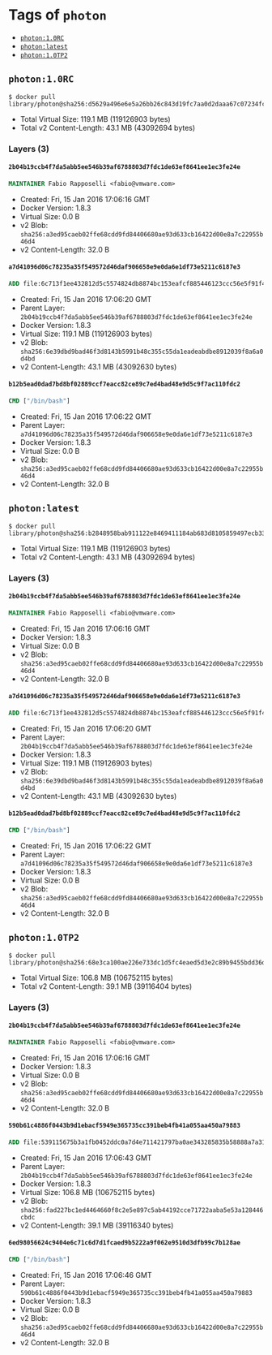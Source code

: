 <!-- THIS FILE IS GENERATED VIA '.template-helpers/generate-tag-details.pl' -->

# Tags of `photon`

-	[`photon:1.0RC`](#photon10rc)
-	[`photon:latest`](#photonlatest)
-	[`photon:1.0TP2`](#photon10tp2)

## `photon:1.0RC`

```console
$ docker pull library/photon@sha256:d5629a496e6e5a26bb26c843d19fc7aa0d2daaa67c07234fc9b527329dbd8db5
```

-	Total Virtual Size: 119.1 MB (119126903 bytes)
-	Total v2 Content-Length: 43.1 MB (43092694 bytes)

### Layers (3)

#### `2b04b19ccb4f7da5abb5ee546b39af6788803d7fdc1de63ef8641ee1ec3fe24e`

```dockerfile
MAINTAINER Fabio Rapposelli <fabio@vmware.com>
```

-	Created: Fri, 15 Jan 2016 17:06:16 GMT
-	Docker Version: 1.8.3
-	Virtual Size: 0.0 B
-	v2 Blob: `sha256:a3ed95caeb02ffe68cdd9fd84406680ae93d633cb16422d00e8a7c22955b46d4`
-	v2 Content-Length: 32.0 B

#### `a7d41096d06c78235a35f549572d46daf906658e9e0da6e1df73e5211c6187e3`

```dockerfile
ADD file:6c713f1ee432812d5c5574824db8874bc153eafcf885446123ccc56e5f91f47b in /
```

-	Created: Fri, 15 Jan 2016 17:06:20 GMT
-	Parent Layer: `2b04b19ccb4f7da5abb5ee546b39af6788803d7fdc1de63ef8641ee1ec3fe24e`
-	Docker Version: 1.8.3
-	Virtual Size: 119.1 MB (119126903 bytes)
-	v2 Blob: `sha256:6e39dbd9bad46f3d8143b5991b48c355c55da1eadeabdbe8912039f8a6a0d4bd`
-	v2 Content-Length: 43.1 MB (43092630 bytes)

#### `b12b5ead0dad7bd8bf02889ccf7eacc82ce89c7ed4bad48e9d5c9f7ac110fdc2`

```dockerfile
CMD ["/bin/bash"]
```

-	Created: Fri, 15 Jan 2016 17:06:22 GMT
-	Parent Layer: `a7d41096d06c78235a35f549572d46daf906658e9e0da6e1df73e5211c6187e3`
-	Docker Version: 1.8.3
-	Virtual Size: 0.0 B
-	v2 Blob: `sha256:a3ed95caeb02ffe68cdd9fd84406680ae93d633cb16422d00e8a7c22955b46d4`
-	v2 Content-Length: 32.0 B

## `photon:latest`

```console
$ docker pull library/photon@sha256:b2848958bab911122e8469411184ab683d8105859497ecb33bb9f3760ace6ce0
```

-	Total Virtual Size: 119.1 MB (119126903 bytes)
-	Total v2 Content-Length: 43.1 MB (43092694 bytes)

### Layers (3)

#### `2b04b19ccb4f7da5abb5ee546b39af6788803d7fdc1de63ef8641ee1ec3fe24e`

```dockerfile
MAINTAINER Fabio Rapposelli <fabio@vmware.com>
```

-	Created: Fri, 15 Jan 2016 17:06:16 GMT
-	Docker Version: 1.8.3
-	Virtual Size: 0.0 B
-	v2 Blob: `sha256:a3ed95caeb02ffe68cdd9fd84406680ae93d633cb16422d00e8a7c22955b46d4`
-	v2 Content-Length: 32.0 B

#### `a7d41096d06c78235a35f549572d46daf906658e9e0da6e1df73e5211c6187e3`

```dockerfile
ADD file:6c713f1ee432812d5c5574824db8874bc153eafcf885446123ccc56e5f91f47b in /
```

-	Created: Fri, 15 Jan 2016 17:06:20 GMT
-	Parent Layer: `2b04b19ccb4f7da5abb5ee546b39af6788803d7fdc1de63ef8641ee1ec3fe24e`
-	Docker Version: 1.8.3
-	Virtual Size: 119.1 MB (119126903 bytes)
-	v2 Blob: `sha256:6e39dbd9bad46f3d8143b5991b48c355c55da1eadeabdbe8912039f8a6a0d4bd`
-	v2 Content-Length: 43.1 MB (43092630 bytes)

#### `b12b5ead0dad7bd8bf02889ccf7eacc82ce89c7ed4bad48e9d5c9f7ac110fdc2`

```dockerfile
CMD ["/bin/bash"]
```

-	Created: Fri, 15 Jan 2016 17:06:22 GMT
-	Parent Layer: `a7d41096d06c78235a35f549572d46daf906658e9e0da6e1df73e5211c6187e3`
-	Docker Version: 1.8.3
-	Virtual Size: 0.0 B
-	v2 Blob: `sha256:a3ed95caeb02ffe68cdd9fd84406680ae93d633cb16422d00e8a7c22955b46d4`
-	v2 Content-Length: 32.0 B

## `photon:1.0TP2`

```console
$ docker pull library/photon@sha256:68e3ca100ae226e733dc1d5fc4eaed5d3e2c89b9455bdd36d0296b05002f2098
```

-	Total Virtual Size: 106.8 MB (106752115 bytes)
-	Total v2 Content-Length: 39.1 MB (39116404 bytes)

### Layers (3)

#### `2b04b19ccb4f7da5abb5ee546b39af6788803d7fdc1de63ef8641ee1ec3fe24e`

```dockerfile
MAINTAINER Fabio Rapposelli <fabio@vmware.com>
```

-	Created: Fri, 15 Jan 2016 17:06:16 GMT
-	Docker Version: 1.8.3
-	Virtual Size: 0.0 B
-	v2 Blob: `sha256:a3ed95caeb02ffe68cdd9fd84406680ae93d633cb16422d00e8a7c22955b46d4`
-	v2 Content-Length: 32.0 B

#### `590b61c4886f0443b9d1ebacf5949e365735cc391beb4fb41a055aa450a79883`

```dockerfile
ADD file:539115675b3a1fb0452ddc0a7d4e711421797ba0ae343285835b58888a7a3163 in /
```

-	Created: Fri, 15 Jan 2016 17:06:43 GMT
-	Parent Layer: `2b04b19ccb4f7da5abb5ee546b39af6788803d7fdc1de63ef8641ee1ec3fe24e`
-	Docker Version: 1.8.3
-	Virtual Size: 106.8 MB (106752115 bytes)
-	v2 Blob: `sha256:fad227bc1ed4464660f8c2e5e897c5ab44192cce71722aaba5e53a128446cbdc`
-	v2 Content-Length: 39.1 MB (39116340 bytes)

#### `6ed98056624c9404e6c71c6d7d1fcaed9b5222a9f062e9510d3dfb99c7b128ae`

```dockerfile
CMD ["/bin/bash"]
```

-	Created: Fri, 15 Jan 2016 17:06:46 GMT
-	Parent Layer: `590b61c4886f0443b9d1ebacf5949e365735cc391beb4fb41a055aa450a79883`
-	Docker Version: 1.8.3
-	Virtual Size: 0.0 B
-	v2 Blob: `sha256:a3ed95caeb02ffe68cdd9fd84406680ae93d633cb16422d00e8a7c22955b46d4`
-	v2 Content-Length: 32.0 B

